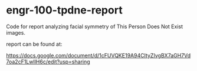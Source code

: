 # engr-100-tpdne-report
Code for report analyzing facial symmetry of This Person Does Not Exist images.

report can be found at:

https://docs.google.com/document/d/1cFUVQKE19A94CItyZIvgBX7aGH7Vd7oa2cF1LwlIH6c/edit?usp=sharing
